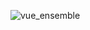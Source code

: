 ![vue_ensemble](https://user-images.githubusercontent.com/112189528/216828100-633e3343-5f48-4234-b76c-83f286efa366.jpg)
